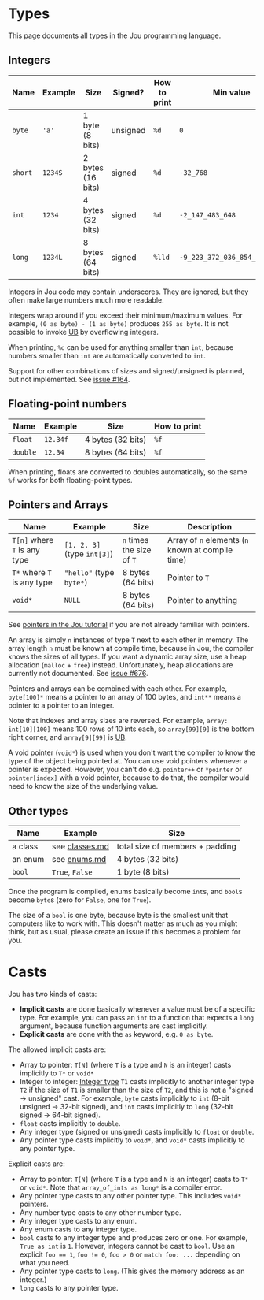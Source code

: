 # Types

This page documents all types in the Jou programming language.


## Integers

| Name      | Example   | Size              | Signed?   | How to print  | Min value                     | Max value                     |
|-----------|-----------|-------------------|-----------|---------------|-------------------------------|-------------------------------|
| `byte`    | `'a'`     | 1 byte (8 bits)   | unsigned  | `%d`          | `0`                           | `255`                         |
| `short`   | `1234S`   | 2 bytes (16 bits) | signed    | `%d`          | `-32_768`                     | `32_767`                      |
| `int`     | `1234`    | 4 bytes (32 bits) | signed    | `%d`          | `-2_147_483_648`              | `2_147_483_647`               |
| `long`    | `1234L`   | 8 bytes (64 bits) | signed    | `%lld`        | `-9_223_372_036_854_775_808`  | `9_223_372_036_854_775_807`   |

Integers in Jou code may contain underscores.
They are ignored, but they often make large numbers much more readable.

Integers wrap around if you exceed their minimum/maximum values.
For example, `(0 as byte) - (1 as byte)` produces `255 as byte`.
It is not possible to invoke [UB](ub.md) by overflowing integers.

When printing, `%d` can be used for anything smaller than `int`,
because numbers smaller than `int` are automatically converted to `int`.

Support for other combinations of sizes and signed/unsigned is planned, but not implemented.
See [issue #164](https://github.com/Akuli/jou/issues/164).


## Floating-point numbers

| Name      | Example   | Size              | How to print  |
|-----------|-----------|-------------------|---------------|
| `float`   | `12.34f`  | 4 bytes (32 bits) | `%f`          |
| `double`  | `12.34`   | 8 bytes (64 bits) | `%f`          |

When printing, floats are converted to doubles automatically,
so the same `%f` works for both floating-point types.


## Pointers and Arrays

| Name                          | Example                       | Size                      | Description                                       |
|-------------------------------|-------------------------------|---------------------------|---------------------------------------------------|
| `T[n]` where `T` is any type  | `[1, 2, 3]` (type `int[3]`)   | `n` times the size of `T` | Array of `n` elements (`n` known at compile time) |
| `T*` where `T` is any type    | `"hello"` (type `byte*`)      | 8 bytes (64 bits)         | Pointer to `T`                                    |
| `void*`                       | `NULL`                        | 8 bytes (64 bits)         | Pointer to anything                               |

See [pointers in the Jou tutorial](tutorial.md#pointers) if you are not already familiar with pointers.

An array is simply `n` instances of type `T` next to each other in memory.
The array length `n` must be known at compile time,
because in Jou, the compiler knows the sizes of all types.
If you want a dynamic array size, use a heap allocation (`malloc` + `free`) instead.
Unfortunately, heap allocations are currently not documented.
See [issue #676](https://github.com/Akuli/jou/issues/676).

Pointers and arrays can be combined with each other.
For example, `byte[100]*` means a pointer to an array of 100 bytes,
and `int**` means a pointer to a pointer to an integer.

Note that indexes and array sizes are reversed.
For example, `array: int[10][100]` means 100 rows of 10 ints each,
so `array[99][9]` is the bottom right corner, and `array[9][99]` is [UB](ub.md).

A void pointer (`void*`) is used when you don't want the compiler to know
the type of the object being pointed at.
You can use void pointers whenever a pointer is expected.
However, you can't do e.g. `pointer++` or `*pointer` or `pointer[index]` with a void pointer,
because to do that, the compiler would need to know the size of the underlying value.


## Other types

| Name      | Example                       | Size                              |
|-----------|-------------------------------|-----------------------------------|
| a class   | see [classes.md](classes.md)  | total size of members + padding   |
| an enum   | see [enums.md](enums.md)      | 4 bytes (32 bits)                 |
| `bool`    | `True`, `False`               | 1 byte (8 bits)                   |

Once the program is compiled, enums basically become `int`s,
and `bool`s become `byte`s (zero for `False`, one for `True`).

The size of a `bool` is one byte,
because byte is the smallest unit that computers like to work with.
This doesn't matter as much as you might think, but as usual,
please create an issue if this becomes a problem for you.


# Casts

Jou has two kinds of casts:
- **Implicit casts** are done basically whenever a value must be of a specific type.
    For example, you can pass an `int` to a function that expects a `long` argument,
    because function arguments are cast implicitly.
- **Explicit casts** are done with the `as` keyword, e.g. `0 as byte`.

The allowed implicit casts are:
- Array to pointer: `T[N]` (where `T` is a type and `N` is an integer) casts implicitly to `T*` or `void*`
- Integer to integer: [Integer type](types.md#integers) `T1` casts implicitly to another integer type `T2`
    if the size of `T1` is smaller than the size of `T2`,
    and this is not a "signed → unsigned" cast.
    For example, `byte` casts implicitly to `int` (8-bit unsigned → 32-bit signed),
    and `int` casts implicitly to `long` (32-bit signed → 64-bit signed).
- `float` casts implicitly to `double`.
- Any integer type (signed or unsigned) casts implicitly to `float` or `double`.
- Any pointer type casts implicitly to `void*`, and `void*` casts implicitly to any pointer type.

Explicit casts are:
- Array to pointer: `T[N]` (where `T` is a type and `N` is an integer) casts to `T*` or `void*`.
    Note that `array_of_ints as long*` is a compiler error.
- Any pointer type casts to any other pointer type. This includes `void*` pointers.
- Any number type casts to any other number type.
- Any integer type casts to any enum.
- Any enum casts to any integer type.
- `bool` casts to any integer type and produces zero or one.
    For example, `True as int` is `1`.
    However, integers cannot be cast to `bool`.
    Use an explicit `foo == 1`, `foo != 0`, `foo > 0` or `match foo: ...` depending on what you need.
- Any pointer type casts to `long`. (This gives the memory address as an integer.)
- `long` casts to any pointer type.
